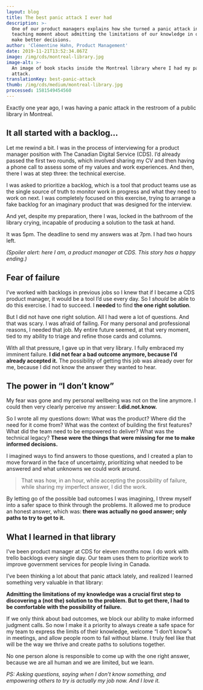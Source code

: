 ```yaml
---
layout: blog
title: The best panic attack I ever had
description: >-
  One of our product managers explains how she turned a panic attack into a
  teaching moment about admitting the limitations of our knowledge in order to
  make better decisions.
author: 'Clémentine Hahn, Product Management'
date: 2019-11-21T13:52:34.867Z
image: /img/cds/montreal-library.jpg
image-alt: >-
  An image of book stacks inside the Montreal library where I had my panic
  attack.
translationKey: best-panic-attack
thumb: /img/cds/medium/montreal-library.jpg
processed: 1581549454560
---
```

Exactly one year ago, I was having a panic attack in the restroom of a public library in Montreal.

## It all started with a backlog...
Let me rewind a bit. I was in the process of interviewing for a product manager position with The Canadian Digital Service (CDS). I’d already passed the first two rounds, which involved sharing my CV and then having a phone call to assess some of my values and work experiences. And then, there I was at step three: the technical exercise.

I was asked to prioritize a backlog, which is a tool that product teams use as the single source of truth to monitor work in progress and what they need to work on next. I was completely focused on this exercise, trying to arrange a fake backlog for an imaginary product that was designed for the interview.

And yet, despite my preparation, there I was, locked in the bathroom of the library crying, incapable of producing a solution to the task at hand.

It was 5pm. The deadline to send my answers was at 7pm. I had two hours left.

*(Spoiler alert: here I am, a product manager at CDS. This story has a happy ending.)*

## Fear of failure
I’ve worked with backlogs in previous jobs so I knew that if I became a CDS product manager, it would be a tool I’d use every day. So I *should* be able to do this exercise. I had to succeed. I **needed** to find **the one right solution**.

But I did not have one right solution. All I had were a lot of questions. And that was scary. I was afraid of failing. For many personal and professional reasons, I needed that job. My entire future seemed, at that very moment, tied to my ability to triage and refine those cards and columns.

With all that pressure, I gave up in that very library. I fully embraced my imminent failure. **I did not fear a bad outcome anymore, because I’d already accepted it.** The possibility of getting this job was already over for me, because I did not know the answer they wanted to hear.

## The power in “I don’t know”

My fear was gone and my personal wellbeing was not on the line anymore. I could then very clearly perceive my answer:  **I.did.not.know.**

So I wrote all my questions down: What was the product? Where did the need for it come from? What was the context of building the first features? What did the team need to be empowered to deliver? What was the technical legacy? **These were the things that were missing for me to make informed decisions.**

I imagined ways to find answers to those questions, and I created a plan to move forward in the face of uncertainty, prioritizing what needed to be answered and what unknowns we could work around.

> That was how, in an hour, while accepting the possibility of failure, while sharing my imperfect answer, I did the work.

By letting go of the possible bad outcomes I was imagining, I threw myself into a safer space to think through the problems. It allowed me to produce an honest answer, which was: **there was actually no good answer; only paths to try to get to it.**

## What I learned in that library

I’ve been product manager at CDS for eleven months now. I do work with trello backlogs every single day. Our team uses them to prioritize work to improve government services for people living in Canada.

I’ve been thinking a lot about that panic attack lately, and realized I learned something very valuable in that library:

**Admitting the limitations of my knowledge was a crucial first step to discovering a (not the) solution to the problem. But to get there, I had to be comfortable with the possibility of failure.**

If we only think about bad outcomes, we block our ability to make informed judgment calls. So now I make it a priority to always create a safe space for my team to express the limits of their knowledge, welcome “I don’t know”s in meetings, and allow people room to fail without blame. I truly feel like that will be the way we thrive and create paths to solutions together.

No one person alone is responsible to come up with the one right answer, because we are all human and we are limited, but we learn.

_PS:  Asking questions, saying when I don’t know something, and empowering others to try is actually my job now. And I love it._


